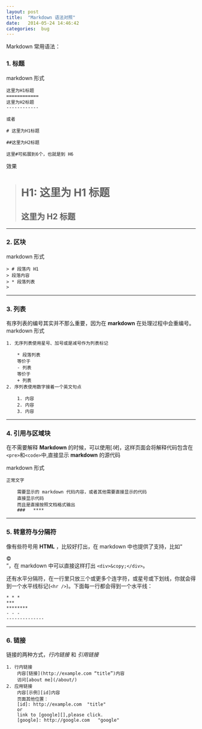 ```yaml
---
layout: post
title:  "Markdown 语法对照"
date:   2014-05-24 14:46:42
categories:  bug
---
```


Markdown 常用语法：

###  1.  标题
markdown 形式

    这里为H1标题
    ============
    这里为H2标题
    ------------
    
    或者
    
    # 这里为H1标题
    
    ##这里为H2标题

    这里#可拓展到6个，也就是到 H6


效果 
> H1:
> 这里为 H1 标题
> ============
> 这里为 H2 标题
> ------------

- - -
###  2.  区块
markdown 形式

    > # 段落内 H1
    > 段落内容
    > * 段落列表
    >

***********
###  3.  列表

有序列表的编号其实并不那么重要，因为在 **markdown** 在处理过程中会重编号。
markdown 形式

    1. 无序列表使用星号、加号或是减号作为列表标记

        * 段落列表
        等价于
        - 列表
        等价于 
        + 列表
    2. 序列表使用数字接着一个英文句点
  
        1. 内容
        2. 内容
        3. 内容
***
###  4.  引用与区域块

在不需要解释 **Markdown** 的时候，可以使用[*块*]，这样页面会将解释代码包含在`<pre>`和`<code>`中,直接显示 **markdown** 的源代码

markdown 形式

    正常文字

        需要显示的 markdown 代码内容，或者其他需要直接显示的代码
        直接显示代码
        而且是直接按照文档格式输出
        ###   ****
* * *
###  5.  转意符与分隔符

像有些符号用 **HTML** ，比较好打出，在 markdown 中也提供了支持，比如“<div>&copy;</div>”，在 markdown 中可以直接这样打出 `<div>&copy;</div>`。

还有水平分隔符，在一行里只放三个或更多个连字符，或星号或下划线，你就会得到一个水平线标记(`<hr />`)。下面每一行都会得到一个水平线：

    * * *
    ***
    ********
    - - -
    --------------
- - -
###  6.  链接

链接的两种方式，*行内链接* 和 *引用链接*

    1. 行内链接
    	内容[链接](http://example.com “title”)内容
    	访问[about me](/about/)
    2. 应用链接
        内容[示例][id]内容
        页面其他位置：
        [id]: http://example.com  "title"
        or
        link to [google][],please click.
        [google]: http://google.com   "google"



